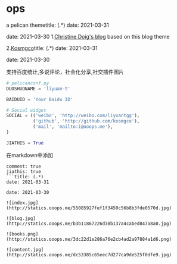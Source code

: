 # ops
a pelican themetitle: (.*)
date: 2021-03-31

date: 2021-03-30
1.[Christine Doig's blog](http://chdoig.github.io/) based on this blog theme

2.[Kosmgco](https://blog.ooops.me)title: (.*)
date: 2021-03-31

date: 2021-03-30

支持百度统计,多说评论，社会化分享,社交插件图片

```python
# pelicanconf.py
DUOSHUONAME = 'liyuan-t'

BAIDUID = 'Your Baidu ID'

# Social widget
SOCIAL = (('weibo', 'http://weibo.com/liyuantgg'),
          ('github', 'http://github.com/kosmgco'),
          ('mail', 'mailto:i@ooops.me'),
)

JIATHIS = True
```

在markdown中添加
```
comment: true
jiathis: true
```title: (.*)
date: 2021-03-31

date: 2021-03-30

![index.jpg](http://statics.ooops.me/55085927fef1f3450c56b8b3fde0570d.jpg)

![blog.jpg](http://statics.ooops.me/b3b11867226d38b137a4cabed847a8a0.jpg)

![books.png](http://statics.ooops.me/3dc22d1e286a76e2cb4ad2a97884a1d6.png)

![content.jpg](http://statics.ooops.me/dc53385c65eec7d277ca9de525f0dfe9.jpg)
